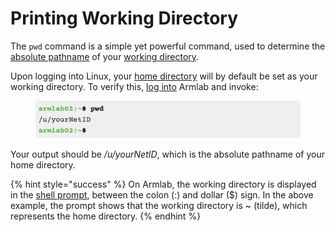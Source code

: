 # Printing Working Directory

The `pwd` command is a simple yet powerful command, used to determine the [absolute pathname](../../linux-operating-system/filesystem/pathnames.md#absolute-pathnames) of your [working directory](../../linux-operating-system/filesystem/notable-directories.md#working-directory).

Upon logging into Linux, your [home directory](../../linux-operating-system/filesystem/notable-directories.md#home-directory) will by default be set as your working directory. To verify this, [log into](../../armlab/background/logging-into-armlab/#logging-into-armlab) Armlab and invoke:

<figure><img src="../../.gitbook/assets/Screenshot 2023-04-25 at 10.08.38 PM.png" alt=""><figcaption></figcaption></figure>

Your output should be _/u/yourNetID_, which is the absolute pathname of your home directory.

{% hint style="success" %}
On Armlab, the working directory is displayed in the [shell prompt](../warm-up-commands.md#shell-prompt), between the colon (:) and dollar ($) sign. In the above example, the prompt shows that the working directory is \~ (tilde), which represents the home directory.
{% endhint %}
